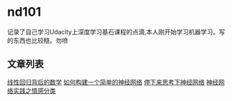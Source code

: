 # nd101
记录了自己学习Udacity上深度学习基石课程的点滴,本人刚开始学习机器学习。写的东西也比较糙。勿喷

## 文章列表
[线性回归背后的数学](http://www.jianshu.com/p/64b1404faaa4)
[如何构建一个简单的神经网络](http://www.jianshu.com/p/15db29e72719)
[停下来思考下神经网络](http://www.jianshu.com/p/905a55b1b744)
[神经网络实践之情感分类](http://www.jianshu.com/p/fd940bc4eb98)
